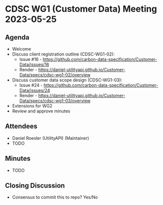 # CDSC WG1 (Customer Data) Meeting 2023-05-25

## Agenda
* Welcome
* Discuss client registration outline (CDSC-WG1-02):
    * Issue #16 - https://github.com/carbon-data-specification/Customer-Data/issues/16
    * Render - https://daniel-utilityapi.github.io/Customer-Data/specs/cdsc-wg1-02/overview
* Discuss customer data scope design (CDSC-WG1-03):
    * Issue #24 - https://github.com/carbon-data-specification/Customer-Data/issues/24
    * Render - https://daniel-utilityapi.github.io/Customer-Data/specs/cdsc-wg1-03/overview
* Extensions for WG2
* Review and approve minutes

## Attendees
* Daniel Roesler (UtilityAPI) (Maintainer)
* TODO

## Minutes
* TODO

## Closing Discussion
* Consensus to commit this to repo? Yes/No
